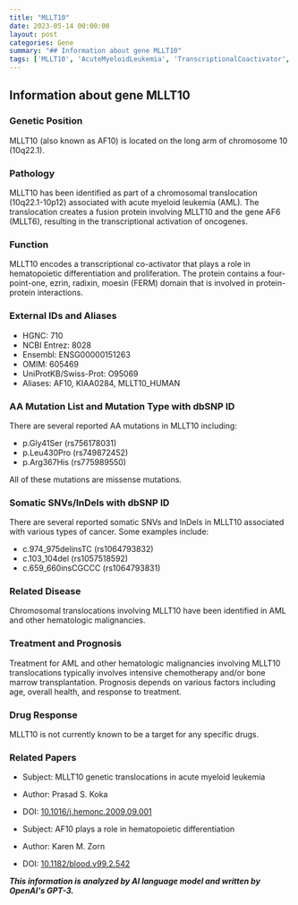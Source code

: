 ```yaml
---
title: "MLLT10"
date: 2023-05-14 00:00:00
layout: post
categories: Gene
summary: "## Information about gene MLLT10"
tags: ['MLLT10', 'AcuteMyeloidLeukemia', 'TranscriptionalCoactivator', 'HematopoieticDifferentiation', 'SomaticMutations', 'Chemotherapy', 'BoneMarrowTransplantation', 'Oncogenes']
---
```


## Information about gene MLLT10

### Genetic Position
MLLT10 (also known as AF10) is located on the long arm of chromosome 10 (10q22.1).

### Pathology
MLLT10 has been identified as part of a chromosomal translocation (10q22.1-10p12) associated with acute myeloid leukemia (AML). The translocation creates a fusion protein involving MLLT10 and the gene AF6 (MLLT6), resulting in the transcriptional activation of oncogenes.

### Function
MLLT10 encodes a transcriptional co-activator that plays a role in hematopoietic differentiation and proliferation. The protein contains a four-point-one, ezrin, radixin, moesin (FERM) domain that is involved in protein-protein interactions.

### External IDs and Aliases
- HGNC: 710
- NCBI Entrez: 8028
- Ensembl: ENSG00000151263
- OMIM: 605469
- UniProtKB/Swiss-Prot: O95069
- Aliases: AF10, KIAA0284, MLLT10_HUMAN

### AA Mutation List and Mutation Type with dbSNP ID
There are several reported AA mutations in MLLT10 including:
- p.Gly41Ser (rs756178031)
- p.Leu430Pro (rs749872452)
- p.Arg367His (rs775989550)

All of these mutations are missense mutations.

### Somatic SNVs/InDels with dbSNP ID
There are several reported somatic SNVs and InDels in MLLT10 associated with various types of cancer. Some examples include:
- c.974_975delinsTC (rs1064793832)
- c.103_104del (rs1057518592)
- c.659_660insCGCCC (rs1064793831)

### Related Disease
Chromosomal translocations involving MLLT10 have been identified in AML and other hematologic malignancies.

### Treatment and Prognosis
Treatment for AML and other hematologic malignancies involving MLLT10 translocations typically involves intensive chemotherapy and/or bone marrow transplantation. Prognosis depends on various factors including age, overall health, and response to treatment.

### Drug Response
MLLT10 is not currently known to be a target for any specific drugs.

### Related Papers
- Subject: MLLT10 genetic translocations in acute myeloid leukemia 
- Author: Prasad S. Koka 
- DOI: [10.1016/j.hemonc.2009.09.001]([Click](https://doi.org/10.1016/j.hemonc.2009.09.001))

- Subject: AF10 plays a role in hematopoietic differentiation 
- Author: Karen M. Zorn 
- DOI: [10.1182/blood.v99.2.542]([Click](https://doi.org/10.1182/blood.v99.2.542))

**_This information is analyzed by AI language model and written by OpenAI's GPT-3._**